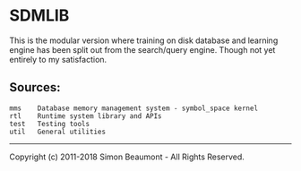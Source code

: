 # SDMLIB

This is the modular version where training on disk database and
learning engine has been split out from the search/query engine.
Though not yet entirely to my satisfaction.


## Sources:
```
mms    Database memory management system - symbol_space kernel
rtl    Runtime system library and APIs
test   Testing tools
util   General utilities
```
_______________________
Copyright (c) 2011-2018 Simon Beaumont - All Rights Reserved.
